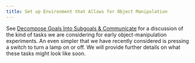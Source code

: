```yaml
---
title: Set up Environment that Allows for Object Manipulation
---
```


See [Decompose Goals Into Subgoals & Communicate](../motor-system-improvements/decompose-goals-into-subgoals-communicate.md) for a discussion of the kind of tasks we are considering for early object-manipulation experiments. An even simpler that we have recently considered is pressing a switch to turn a lamp on or off. We will provide further details on what these tasks might look like soon.
